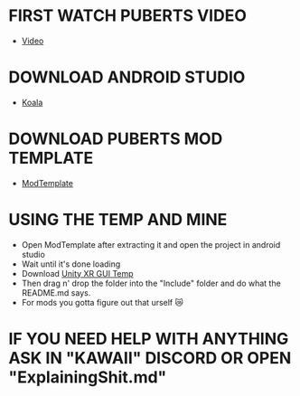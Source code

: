 # FIRST WATCH PUBERTS VIDEO
- [Video](https://www.youtube.com/watch?v=1BTfqH307Nw&feature=youtu.be)
# DOWNLOAD ANDROID STUDIO
- [Koala](https://redirector.gvt1.com/edgedl/android/studio/install/2024.1.2.12/android-studio-2024.1.2.12-windows.exe)
# DOWNLOAD PUBERTS MOD TEMPLATE
- [ModTemplate](https://github.com/lmkoo/QuestModdingGuild/raw/refs/heads/main/For%20Developers/Files/SPModding/templates/ModTemplate.7z)
# USING THE TEMP AND MINE
- Open ModTemplate after extracting it and open the project in android studio
- Wait until it's done loading
- Download [Unity XR GUI Temp](https://github.com/lmkoo/BNM-UnityXRGUITemplate)
- Then drag n' drop the folder into the "Include" folder and do what the README.md says.
- For mods you gotta figure out that urself 😿
# IF YOU NEED HELP WITH ANYTHING ASK IN "KAWAII" DISCORD OR OPEN "ExplainingShit.md"
